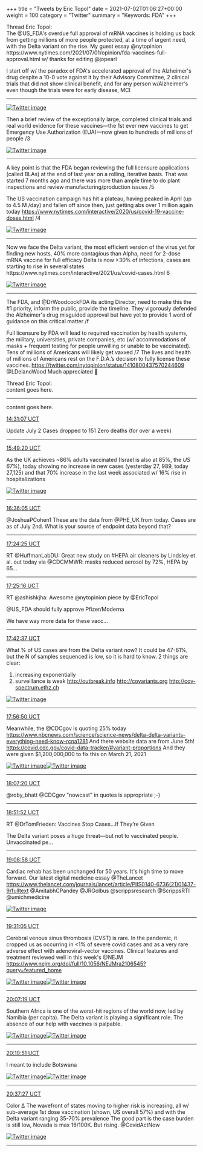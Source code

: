 +++
title = "Tweets by Eric Topol" 
date = 2021-07-02T01:06:27+00:00
weight = 100
category = "Twitter"
summary = "Keywords: FDA"
+++

<div class="thread">
    <div class="profile"> 
       Thread Eric Topol:
    </div>
    <div class="thread-content">
        The @US_FDA's overdue full approval of mRNA vaccines is holding us back from getting millions of more people protected, at a time of urgent need, with the Delta variant on the rise. My guest essay @nytopinion https://www.nytimes.com/2021/07/01/opinion/fda-vaccines-full-approval.html w/ thanks for editing @jopearl
        
I start off w/ the paradox of FDA's  accelerated approval of the Alzheimer's drug despite a 10-0 vote against it by their Advisory Committee, 2 clinical trials that did not show clinical benefit, and for any person w/Alzheimer's even though the trials were for early disease, MCI
        <hr>
<a href="E5QOZXmVUAMBQnv.jpg"  ><img src="E5QOZXmVUAMBQnv.jpg" alt="Twitter image" ></img></a>
        
Then a brief review of the exceptionally large, completed clinical trials and real world evidence for these vaccines—the 1st ever new vaccines to get Emergency Use Authorization (EUA)—now given to hundreds of millions of people /3
        
<a href="E5QQCevVgAIIKoJ.jpg"  ><img src="E5QQCevVgAIIKoJ.jpg" alt="Twitter image" ></img></a>
<hr>
A key point is that the FDA began reviewing the full licensure applications (called BLAs) at the end of last year on a rolling, iterative basis. That was started 7 months ago and there was more than ample time to do plant inspections and review manufacturing/production issues /5
        
The US vaccination campaign has hit a plateau, having peaked in April (up to 4.5 M /day) and fallen off since then, just getting abs over 1 million again today
        https://www.nytimes.com/interactive/2020/us/covid-19-vaccine-doses.html /4
        
<a href="E5QQ5S7VEAIuGkw.jpg"  ><img src="E5QQ5S7VEAIuGkw.jpg" alt="Twitter image" ></img></a>
<hr>
Now we face the Delta variant, the most efficient version of the virus yet for finding new hosts, 40% more contagious than Alpha, need for 2-dose mRNA vaccine for full efficacy
        Delta is now &gt;30% of infections, cases are starting to rise in several states
        https://www.nytimes.com/interactive/2021/us/covid-cases.html 6
        
<a href="E5QTTkHUcAEntOK.jpg"  ><img src="E5QTTkHUcAEntOK.jpg" alt="Twitter image" ></img></a>
        
<hr>  

The FDA, and @DrWoodcockFDA its acting Director, need to make this the #1 priority, inform the public, provide the timeline. They vigorously defended the Alzheimer's drug misguided approval but have yet to provide 1 word of guidance on this critical matter /f
        
Full licensure by FDA will lead to required vaccination by health systems, the military, universities, private companies, etc (w/ accommodations of masks + frequent testing for people unwilling or unable to be vaccinated). Tens of millions of Americans will likely get vaxxed /7
The lives and health of millions of Americans rest on the F.D.A.’s decision to fully license these vaccines. https://twitter.com/nytopinion/status/1410800437570244609
        @LDelanoWood Much appreciated 🙏

</div>


</div>


<div class="thread">
    <div class="profile"> 
       Thread Eric Topol:
    </div>
    <div class="thread-content">
        content goes here.
        <hr>
        content goes here.
    </div>
</div>
 

<a href="https://twitter.com/erictopol/status/1410969289041997829" target="_blank" rel="noreferer">14:31:07 UCT</a>

Update July 2
Cases dropped to 151
Zero deaths (for over a week)



---

<a href="https://twitter.com/erictopol/status/1410988971320954881" target="_blank" rel="noreferer">15:49:20 UCT</a>

As the UK achieves ~86% adults vaccinated (Israel is also at 85%, the *US 67%*), today showing no increase in new cases (yesterday 27, 989, today 27,125) and that 70% increase in the last week associated w/ 16% rise in hospitalizations 

<a href="E5TWDVAVUAYctoF.jpg"  ><img src="E5TWDVAVUAYctoF.jpg" alt="Twitter image" ></img></a>

---

<a href="https://twitter.com/erictopol/status/1411000739007057926" target="_blank" rel="noreferer">16:36:05 UCT</a>

@JoshuaPCohen1 These are the data from @PHE_UK from today. Cases are as of July 2nd. What is your source of endpoint data beyond that?



---

<a href="https://twitter.com/erictopol/status/1411012902304174082" target="_blank" rel="noreferer">17:24:25 UCT</a>

RT @HuffmanLabDU: Great new study on #HEPA air cleaners by Lindsley et al. out today via @CDCMMWR: masks reduced aerosol by 72%, HEPA by 65…



---

<a href="https://twitter.com/erictopol/status/1411013115429355525" target="_blank" rel="noreferer">17:25:16 UCT</a>

RT @ashishkjha: Awesome @nytopinion piece by @EricTopol 

@US_FDA should fully approve Pfizer/Moderna

We have way more data for these vacc…



---

<a href="https://twitter.com/erictopol/status/1411017478814113796" target="_blank" rel="noreferer">17:42:37 UCT</a>

What % of US cases are from the Delta variant now?
It could be 47-61%, but the N of samples sequenced is low, so it is hard to know.
2 things are clear: 
1.  increasing exponentially 
2. surveillance is weak
http://outbreak.info
http://covariants.org
http://cov-spectrum.ethz.ch 

<a href="E5TvYXCVcAMOE-J.jpg"  ><img src="E5TvYXCVcAMOE-J.jpg" alt="Twitter image" ></img></a>

---

<a href="https://twitter.com/erictopol/status/1411021059214626820" target="_blank" rel="noreferer">17:56:50 UCT</a>

Meanwhile, the @CDCgov is quoting 25% today
https://www.nbcnews.com/science/science-news/delta-delta-variants-everything-need-know-rcna1281
And there website data are from June 5th!
https://covid.cdc.gov/covid-data-tracker/#variant-proportions
And they were given $1,200,000,000 to fix this on March 21, 2021 

<a href="E5TzhuWVUAcsOVY.png"  ><img src="E5TzhuWVUAcsOVY.png" alt="Twitter image" ></img></a><a href="E5TzshjUUAEk-oC.jpg"  ><img src="E5TzshjUUAEk-oC.jpg" alt="Twitter image" ></img></a>

---

<a href="https://twitter.com/erictopol/status/1411023701630341121" target="_blank" rel="noreferer">18:07:20 UCT</a>

@roby_bhatt @CDCgov "nowcast" in quotes is appropriate ;-)



---

<a href="https://twitter.com/erictopol/status/1411034908789592064" target="_blank" rel="noreferer">18:51:52 UCT</a>

RT @DrTomFrieden: Vaccines Stop Cases…If They’re Given

The Delta variant poses a huge threat—but not to vaccinated people. Unvaccinated pe…



---

<a href="https://twitter.com/erictopol/status/1411039210392276993" target="_blank" rel="noreferer">19:08:58 UCT</a>

Cardiac rehab has been unchanged for 50 years. It's high time to move forward. 
Our latest digital medicine essay @TheLancet  https://www.thelancet.com/journals/lancet/article/PIIS0140-6736(21)01437-9/fulltext
@AmitabhCPandey @JRGolbus @scrippsresearch @ScrippsRTI @umichmedicine 

<a href="E5UEXCsUYAI7IXB.jpg"  ><img src="E5UEXCsUYAI7IXB.jpg" alt="Twitter image" ></img></a>

---

<a href="https://twitter.com/erictopol/status/1411044776208527360" target="_blank" rel="noreferer">19:31:05 UCT</a>

Cerebral venous sinus thrombosis (CVST) is rare. In the pandemic, it cropped us as occurring in &lt;1% of severe covid cases and as a very rare adverse effect with adenoviral-vector vaccines. Clinical features and treatment reviewed well in this week's @NEJM
https://www.nejm.org/doi/full/10.1056/NEJMra2106545?query=featured_home 

<a href="E5UHd1FVEAI1ch-.jpg"  ><img src="E5UHd1FVEAI1ch-.jpg" alt="Twitter image" ></img></a><a href="E5UJVtZUYAE3ZyA.jpg"  ><img src="E5UJVtZUYAE3ZyA.jpg" alt="Twitter image" ></img></a>

---

<a href="https://twitter.com/erictopol/status/1411053894331813889" target="_blank" rel="noreferer">20:07:19 UCT</a>

Southern Africa is one of the worst-hit regions of the world now, led by Namibia (per capita). The Delta variant is playing a significant role. The absence of our help with vaccines is palpable. 

<a href="E5UQ3KSVcAEdSvv.jpg"  ><img src="E5UQ3KSVcAEdSvv.jpg" alt="Twitter image" ></img></a><a href="E5UR2K_VoAYPRz1.jpg"  ><img src="E5UR2K_VoAYPRz1.jpg" alt="Twitter image" ></img></a>

---

<a href="https://twitter.com/erictopol/status/1411054785369808898" target="_blank" rel="noreferer">20:10:51 UCT</a>

I meant to include Botswana 

<a href="E5USw3IVgAMi5bC.jpg"  ><img src="E5USw3IVgAMi5bC.jpg" alt="Twitter image" ></img></a><a href="E5UStm1VUAARfY0.jpg"  ><img src="E5UStm1VUAARfY0.jpg" alt="Twitter image" ></img></a>

---

<a href="https://twitter.com/erictopol/status/1411061477998424065" target="_blank" rel="noreferer">20:37:27 UCT</a>

Color Δ
The wavefront of states moving to higher risk is increasing, all w/ sub-average 1st dose vaccination (shown, US overall 57%) and with the Delta variant ranging 35-70% prevalence
The good part is the case burden is still low, Nevada is max 16/100K. But rising.
@CovidActNow 

<a href="E5UXeBWUcAUt5bD.jpg"  ><img src="E5UXeBWUcAUt5bD.jpg" alt="Twitter image" ></img></a>

---